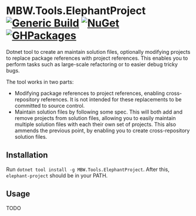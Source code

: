 # MBW.Tools.ElephantProject [![Generic Build](https://github.com/LordMike/MBW.Tools.ElephantProject/actions/workflows/dotnet.yml/badge.svg)](https://github.com/LordMike/MBW.Tools.ElephantProject/actions/workflows/dotnet.yml) [![NuGet](https://img.shields.io/nuget/v/MBW.Tools.ElephantProject.svg)](https://www.nuget.org/packages/MBW.Tools.ElephantProject) [![GHPackages](https://img.shields.io/badge/package-alpha-green)](https://github.com/LordMike/MBW.Tools.ElephantProject/packages/704608)

Dotnet tool to create an maintain solution files, optionally modifying projects to replace package references with project references. This enables you to perform tasks such as large-scale refactoring or to easier debug tricky bugs.

The tool works in two parts: 

* Modifying package references to project references, enabling cross-repository references. It is not intended for these replacements to be committed to source control.
* Maintain solution files by following some spec. This will both add and remove projects from solution files, allowing you to easily maintain multiple solution files with each their own set of projects. This also ammends the previous point, by enabling you to create cross-repository solution files.

## Installation

Run `dotnet tool install -g MBW.Tools.ElephantProject`. After this, `elephant-project` should be in your PATH.

## Usage

TODO